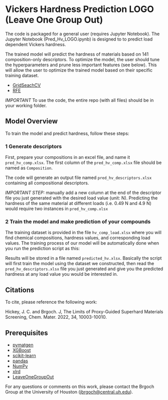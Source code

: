 # Vickers Hardness Prediction LOGO (Leave One Group Out)

The code is packaged for a general user (requires Jupyter Notebook). The Jupyter Notebook (Pred_Hv_LOGO.ipynb) is designed to to predict load dependent Vickers hardness. 

The trained model will predict the hardness of materials based on 141 composition-only descriptors. To optimize the model, the user should tune the hyperparameters and prune less important features (see below). This will allow the user to optimize the trained model based on their specific training dataset. 

- [GridSeachCV](https://scikit-learn.org/stable/modules/generated/sklearn.model_selection.GridSearchCV.html)
- [RFE](https://scikit-learn.org/stable/modules/generated/sklearn.feature_selection.RFE.html)


*IMPORTANT* To use the code, the entire repo (with all files) should be in your working folder. 


## Model Overview

To train the model and predict hardness, follow these steps:

### 1 Generate descriptors

First, prepare your compositions in an excel file, and name it `pred_hv_comp.xlsx`. The first column of the `pred_hv_comp.xlsx` file should be named as `Composition`.


The code will generate an output file named `pred_hv_descriptors.xlsx` containing all compositional descriptors.


*IMPORTANT STEP:* manually add a new column at the end of the descriptor file you just generated with the desired load value (unit: N). Predicting the hardness of the same material at different loads (i.e. 0.49 N and 4.9 N) would require two instances in `pred_hv_comp.xlsx` 


### 2 Train the model and make prediction of your compounds

The training dataset is provided in the file `hv_comp_load.xlsx` where you will find chemical compositions, hardness values, and corresponding load values. The training process of our model will be automatically done when you run the prediction script as this:

Results will be stored in a file named `predicted_hv.xlsx`. Basically the script will first train the model using the dataset we constructed, then read the `pred_hv_descriptors.xlsx` file you just generated and give you the predicted hardness at any load value you would be interested in.


## Citations

To cite, please reference the following work:

Hickey, J. C. and Brgoch. J, The Limits of Proxy-Guided Superhard Materials Screening, Chem. Mater. 2022, 34, 10003-10010.

##  Prerequisites

- [pymatgen](http://pymatgen.org)
- [XGBoost](https://xgboost.readthedocs.io/en/latest/#)
- [scikit-learn](http://scikit-learn.org/stable/)
- [pandas](https://pandas.pydata.org/pandas-docs/stable/index.html)
- [NumPy](https://docs.scipy.org/doc/numpy/index.html)
- [xlrd](https://xlrd.readthedocs.io/en/latest/index.html)
- [LeaveOneGroupOut](https://scikit-learn.org/stable/modules/generated/sklearn.model_selection.LeaveOneGroupOut.html)


For any questions or comments on this work, please contact the Brgoch Group at the University of Houston (jbrgoch@central.uh.edu).
